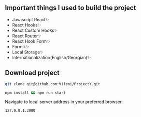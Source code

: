 ## Important things I used to build the project

- Javascript React✨
- React Hooks✨
- React Custom Hooks✨
- React Router✨
- React Hook Form✨
- Formik✨
- Local Storage✨
- Internationalization(English/Georgian)✨

## Download project

```sh
git clone git@github.com:Vileni/ProjectY.git
```

```sh
npm install && npm run start
```

Navigate to local server address in
your preferred browser.

```sh
127.0.0.1:3000
```

